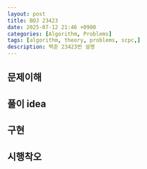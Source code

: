 ```yaml
---
layout: post
title: BOJ 23423
date: 2025-07-12 21:46 +0900
categories: [Algorithm, Problems]
tags: [algorithm, theory, problems, scpc,]
description: 백준 23423번 설명
---
```


## 문제이해



## 풀이 idea



## 구현



## 시행착오
